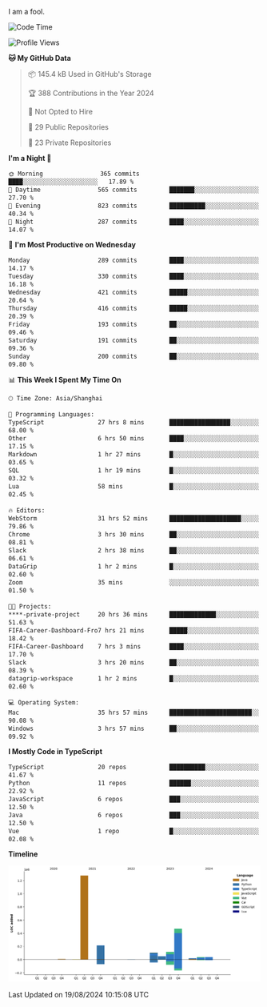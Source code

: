 I am a fool.

<!--START_SECTION:waka-->
![Code Time](http://img.shields.io/badge/Code%20Time-1%2C682%20hrs%2041%20mins-blue)

![Profile Views](http://img.shields.io/badge/Profile%20Views-8-blue)

**🐱 My GitHub Data** 

> 📦 145.4 kB Used in GitHub's Storage 
 > 
> 🏆 388 Contributions in the Year 2024
 > 
> 🚫 Not Opted to Hire
 > 
> 📜 29 Public Repositories 
 > 
> 🔑 23 Private Repositories 
 > 
**I'm a Night 🦉** 

```text
🌞 Morning                365 commits         ████░░░░░░░░░░░░░░░░░░░░░   17.89 % 
🌆 Daytime                565 commits         ███████░░░░░░░░░░░░░░░░░░   27.70 % 
🌃 Evening                823 commits         ██████████░░░░░░░░░░░░░░░   40.34 % 
🌙 Night                  287 commits         ████░░░░░░░░░░░░░░░░░░░░░   14.07 % 
```
📅 **I'm Most Productive on Wednesday** 

```text
Monday                   289 commits         ████░░░░░░░░░░░░░░░░░░░░░   14.17 % 
Tuesday                  330 commits         ████░░░░░░░░░░░░░░░░░░░░░   16.18 % 
Wednesday                421 commits         █████░░░░░░░░░░░░░░░░░░░░   20.64 % 
Thursday                 416 commits         █████░░░░░░░░░░░░░░░░░░░░   20.39 % 
Friday                   193 commits         ██░░░░░░░░░░░░░░░░░░░░░░░   09.46 % 
Saturday                 191 commits         ██░░░░░░░░░░░░░░░░░░░░░░░   09.36 % 
Sunday                   200 commits         ██░░░░░░░░░░░░░░░░░░░░░░░   09.80 % 
```


📊 **This Week I Spent My Time On** 

```text
🕑︎ Time Zone: Asia/Shanghai

💬 Programming Languages: 
TypeScript               27 hrs 8 mins       █████████████████░░░░░░░░   68.00 % 
Other                    6 hrs 50 mins       ████░░░░░░░░░░░░░░░░░░░░░   17.15 % 
Markdown                 1 hr 27 mins        █░░░░░░░░░░░░░░░░░░░░░░░░   03.65 % 
SQL                      1 hr 19 mins        █░░░░░░░░░░░░░░░░░░░░░░░░   03.32 % 
Lua                      58 mins             █░░░░░░░░░░░░░░░░░░░░░░░░   02.45 % 

🔥 Editors: 
WebStorm                 31 hrs 52 mins      ████████████████████░░░░░   79.86 % 
Chrome                   3 hrs 30 mins       ██░░░░░░░░░░░░░░░░░░░░░░░   08.81 % 
Slack                    2 hrs 38 mins       ██░░░░░░░░░░░░░░░░░░░░░░░   06.61 % 
DataGrip                 1 hr 2 mins         █░░░░░░░░░░░░░░░░░░░░░░░░   02.60 % 
Zoom                     35 mins             ░░░░░░░░░░░░░░░░░░░░░░░░░   01.50 % 

🐱‍💻 Projects: 
****-private-project     20 hrs 36 mins      █████████████░░░░░░░░░░░░   51.63 % 
FIFA-Career-Dashboard-Fro7 hrs 21 mins       █████░░░░░░░░░░░░░░░░░░░░   18.42 % 
FIFA-Career-Dashboard    7 hrs 3 mins        ████░░░░░░░░░░░░░░░░░░░░░   17.70 % 
Slack                    3 hrs 20 mins       ██░░░░░░░░░░░░░░░░░░░░░░░   08.39 % 
datagrip-workspace       1 hr 2 mins         █░░░░░░░░░░░░░░░░░░░░░░░░   02.60 % 

💻 Operating System: 
Mac                      35 hrs 57 mins      ███████████████████████░░   90.08 % 
Windows                  3 hrs 57 mins       ██░░░░░░░░░░░░░░░░░░░░░░░   09.92 % 
```

**I Mostly Code in TypeScript** 

```text
TypeScript               20 repos            ██████████░░░░░░░░░░░░░░░   41.67 % 
Python                   11 repos            ██████░░░░░░░░░░░░░░░░░░░   22.92 % 
JavaScript               6 repos             ███░░░░░░░░░░░░░░░░░░░░░░   12.50 % 
Java                     6 repos             ███░░░░░░░░░░░░░░░░░░░░░░   12.50 % 
Vue                      1 repo              █░░░░░░░░░░░░░░░░░░░░░░░░   02.08 % 
```



**Timeline**

![Lines of Code chart](https://raw.githubusercontent.com/VeejaLiu/VeejaLiu/master/assets/bar_graph.png)


 Last Updated on 19/08/2024 10:15:08 UTC
<!--END_SECTION:waka-->
